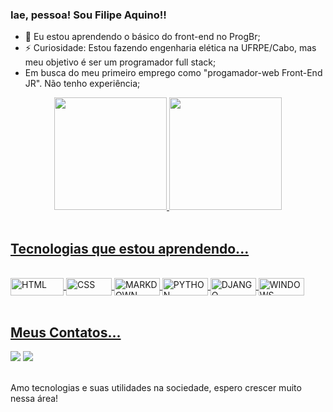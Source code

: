 ### Iae, pessoa! Sou Filipe Aquino!! <br>

- 🌱 Eu estou aprendendo o básico do front-end no  ProgBr;
- ⚡ Curiosidade: Estou fazendo engenharia elética na UFRPE/Cabo, mas meu objetivo é ser um programador full stack; <br>
- Em busca do meu primeiro emprego como "progamador-web Front-End JR". Não tenho experiência;

<div align="center">
  <a href="https://github.com/filipeaquino">
  <img height="180em" src="https://github-readme-stats.vercel.app/api?username=filipeaquino&show_icons=true&theme=github_dark&include_all_commits=true&count_private=true"/>
  <img height="180em" src="https://github-readme-stats.vercel.app/api/top-langs/?username=filipeaquino&layout=compact&langs_count=7&theme=cobalt2"/>
</div> <br>
  
  ## Tecnologias que estou aprendendo...
  
<div style="display: inline_block"><br>
  <img align="center" alt="HTML" height="28" width="85" src="https://img.shields.io/badge/HTML5-E34F26?style=for-the-badge&logo=html5&logoColor=white">
  <img align="center" alt="CSS" height="28" width="73" src="https://img.shields.io/badge/CSS3-1572B6?style=for-the-badge&logo=css3&logoColor=white">
  <img align="center" alt="MARKDOWN" height="28" width="73" src="https://img.shields.io/badge/Markdown-000000?style=for-the-badge&logo=markdown&logoColor=white">
  <img align="center" alt="PYTHON" height="28" width="73" src="https://img.shields.io/badge/Python-14354C?style=for-the-badge&logo=python&logoColor=white">
  <img align="center" alt="DJANGO" height="28" width="73" src="https://img.shields.io/badge/Django-092E20?style=for-the-badge&logo=django&logoColor=white">
  <img align="center" alt="WINDOWS" height="28" width="73" src="https://img.shields.io/badge/Windows-0078D6?style=for-the-badge&logo=windows&logoColor=white">
  
</div> <br>
  
  ## Meus Contatos... <br>
 
<div> 
  <a href="https://instagram.com/filipe_aquino11" target="_blank"><img src="https://img.shields.io/badge/Instagram-E4405F?style=for-the-badge&logo=instagram&logoColor=white" target="_blank"></a>
  <a href="www.linkedin.com/in/filipeaquino11" target="_blank"><img src="https://img.shields.io/badge/LinkedIn-0077B5?style=for-the-badge&logo=linkedin&logoColor=white"></a>
</div> <br>
  
  Amo tecnologias e suas utilidades na sociedade, espero crescer muito nessa área!
